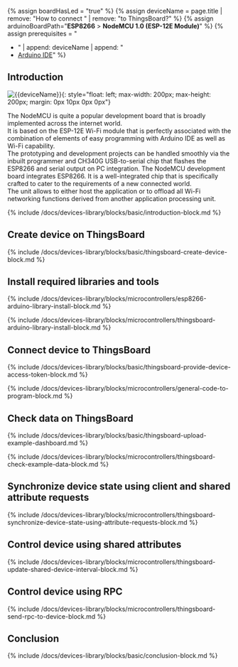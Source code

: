 
{% assign boardHasLed = "true" %}
{% assign deviceName = page.title | remove: "How to connect " | remove: "to ThingsBoard?" %}
{% assign arduinoBoardPath="**ESP8266** > **NodeMCU 1.0 (ESP-12E Module)**" %}
{% assign prerequisites = "
- " | append: deviceName | append: "
- [Arduino IDE](https://www.arduino.cc/en/software)"
 %}

## Introduction

![{{deviceName}}](/images/devices-library/{{page.deviceImageFileName}}){: style="float: left; max-width: 200px; max-height: 200px; margin: 0px 10px 0px 0px"}

The NodeMCU is quite a popular development board that is broadly implemented across the internet world.   
It is based on the ESP-12E Wi-Fi module that is perfectly associated with the combination of elements of easy programming with Arduino IDE as well as Wi-Fi capability.  
The prototyping and development projects can be handled smoothly via the inbuilt programmer and CH340G USB-to-serial chip that flashes the ESP8266 and serial output on PC integration.
The NodeMCU development board integrates ESP8266.  It is a well-integrated chip that is specifically crafted to cater to the requirements of a new connected world.  
The unit allows to either host the application or to offload all Wi-Fi networking functions derived from another application processing unit.

{% include /docs/devices-library/blocks/basic/introduction-block.md %}

## Create device on ThingsBoard

{% include /docs/devices-library/blocks/basic/thingsboard-create-device-block.md %}

## Install required libraries and tools

{% include /docs/devices-library/blocks/microcontrollers/esp8266-arduino-library-install-block.md %}

{% include /docs/devices-library/blocks/microcontrollers/thingsboard-arduino-library-install-block.md %}

## Connect device to ThingsBoard 

{% include /docs/devices-library/blocks/basic/thingsboard-provide-device-access-token-block.md %}

{% include /docs/devices-library/blocks/microcontrollers/general-code-to-program-block.md %}

## Check data on ThingsBoard

{% include /docs/devices-library/blocks/basic/thingsboard-upload-example-dashboard.md %}

{% include /docs/devices-library/blocks/microcontrollers/thingsboard-check-example-data-block.md %}

## Synchronize device state using client and shared attribute requests

{% include /docs/devices-library/blocks/microcontrollers/thingsboard-synchronize-device-state-using-attribute-requests-block.md %}

## Control device using shared attributes

{% include /docs/devices-library/blocks/microcontrollers/thingsboard-update-shared-device-interval-block.md %}

## Control device using RPC

{% include /docs/devices-library/blocks/microcontrollers/thingsboard-send-rpc-to-device-block.md %}

## Conclusion
{% include /docs/devices-library/blocks/basic/conclusion-block.md %}
